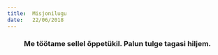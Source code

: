 ```yaml
---
title:  Misjonilugu
date:   22/06/2018
---
```


### <center>Me töötame sellel õppetükil. Palun tulge tagasi hiljem.</center>